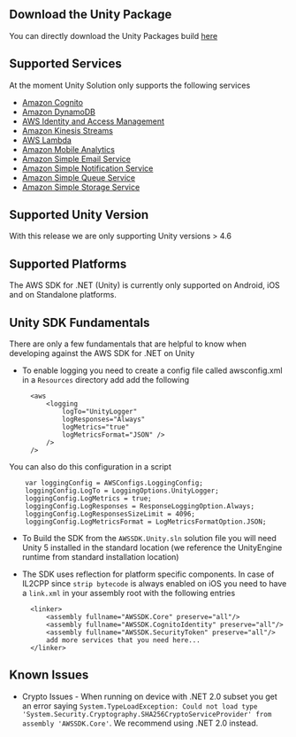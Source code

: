 ## Download the Unity Package

You can directly download the Unity Packages build [here](https://s3.amazonaws.com/aws-unity-sdk/latest/aws-unity-sdk-v3-preview.zip)

## Supported Services

At the moment Unity Solution only supports the following services

* [Amazon Cognito](http://aws.amazon.com/cognito/)
* [Amazon DynamoDB](http://aws.amazon.com/dynamodb/)
* [AWS Identity and Access Management ](http://aws.amazon.com/)
* [Amazon Kinesis Streams](https://aws.amazon.com/kinesis/streams/)
* [AWS Lambda](https://aws.amazon.com/lambda/)
* [Amazon Mobile Analytics](http://aws.amazon.com/mobileanalytics/)
* [Amazon Simple Email Service](https://aws.amazon.com/ses/)
* [Amazon Simple Notification Service](http://aws.amazon.com/sns/)
* [Amazon Simple Queue Service](https://aws.amazon.com/sqs/)
* [Amazon Simple Storage Service](http://aws.amazon.com/s3/)

## Supported Unity Version

With this release we are only supporting Unity versions > 4.6

## Supported Platforms

The AWS SDK for .NET (Unity) is currently only supported on Android, iOS and on Standalone platforms.

## Unity SDK Fundamentals

There are only a few fundamentals that are helpful to know when developing against the AWS SDK for .NET on Unity

* To enable logging you need to create a config file called awsconfig.xml in a `Resources` directory add add the following

		<aws 
			<logging
	    		logTo="UnityLogger"
	    		logResponses="Always"
	    		logMetrics="true"
	    		logMetricsFormat="JSON" />
			/>
		/>
	
You can also do this configuration in a script

		var loggingConfig = AWSConfigs.LoggingConfig;
	    loggingConfig.LogTo = LoggingOptions.UnityLogger;
	    loggingConfig.LogMetrics = true;
	    loggingConfig.LogResponses = ResponseLoggingOption.Always;
	    loggingConfig.LogResponsesSizeLimit = 4096;
	    loggingConfig.LogMetricsFormat = LogMetricsFormatOption.JSON;


* To Build the SDK from the `AWSSDK.Unity.sln` solution file you will need Unity 5 installed in the standard location (we reference the UnityEngine runtime from standard installation location)
* The SDK uses reflection for platform specific components. In case of IL2CPP since `strip bytecode` is always enabled on iOS you need to have a `link.xml` in your assembly root with the following entries


		<linker>
       		<assembly fullname="AWSSDK.Core" preserve="all"/>
	   		<assembly fullname="AWSSDK.CognitoIdentity" preserve="all"/>
	   		<assembly fullname="AWSSDK.SecurityToken" preserve="all"/>
			add more services that you need here... 
		</linker>


## Known Issues

* Crypto Issues - When running on device with .NET 2.0 subset you get an error saying `System.TypeLoadException: Could not load type 'System.Security.Cryptography.SHA256CryptoServiceProvider' from assembly 'AWSSDK.Core'`. We recommend using .NET 2.0 instead.
